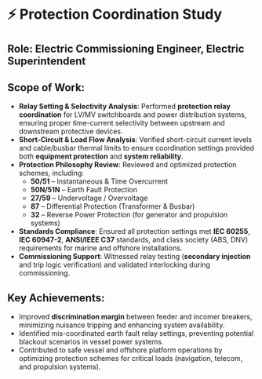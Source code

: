 # ⚡ Protection Coordination Study  

## Role: Electric Commissioning Engineer, Electric Superintendent  

## Scope of Work:  
- **Relay Setting & Selectivity Analysis**: Performed **protection relay coordination** for LV/MV switchboards and power distribution systems, ensuring proper time-current selectivity between upstream and downstream protective devices.  
- **Short-Circuit & Load Flow Analysis**: Verified short-circuit current levels and cable/busbar thermal limits to ensure coordination settings provided both **equipment protection** and **system reliability**.  
- **Protection Philosophy Review**: Reviewed and optimized protection schemes, including:  
  - **50/51** – Instantaneous & Time Overcurrent  
  - **50N/51N** – Earth Fault Protection  
  - **27/59** – Undervoltage / Overvoltage  
  - **87** – Differential Protection (Transformer & Busbar)  
  - **32** – Reverse Power Protection (for generator and propulsion systems)  
- **Standards Compliance**: Ensured all protection settings met **IEC 60255**, **IEC 60947-2**, **ANSI/IEEE C37** standards, and class society (ABS, DNV) requirements for marine and offshore installations.  
- **Commissioning Support**: Witnessed relay testing (**secondary injection** and trip logic verification) and validated interlocking during commissioning.  

## Key Achievements:  
- Improved **discrimination margin** between feeder and incomer breakers, minimizing nuisance tripping and enhancing system availability.  
- Identified mis-coordinated earth fault relay settings, preventing potential blackout scenarios in vessel power systems.  
- Contributed to safe vessel and offshore platform operations by optimizing protection schemes for critical loads (navigation, telecom, and propulsion systems).  
